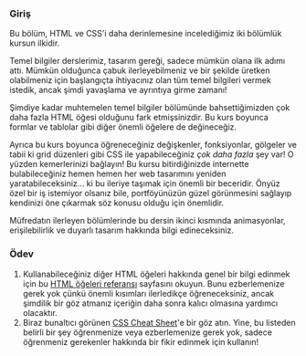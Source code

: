 ### Giriş

Bu bölüm, HTML ve CSS'i daha derinlemesine incelediğimiz iki bölümlük kursun ilkidir.

Temel bilgiler derslerimiz, tasarım gereği, sadece mümkün olana ilk adımı attı. Mümkün olduğunca çabuk ilerleyebilmeniz ve bir şekilde üretken olabilmeniz için başlangıçta ihtiyacınız olan tüm temel bilgileri vermek istedik, ancak şimdi yavaşlama ve ayrıntıya girme zamanı!

Şimdiye kadar muhtemelen temel bilgiler bölümünde bahsettiğimizden çok daha fazla HTML öğesi olduğunu fark etmişsinizdir. Bu kurs boyunca formlar ve tablolar gibi diğer önemli öğelere de değineceğiz.

Ayrıca bu kurs boyunca öğreneceğiniz değişkenler, fonksiyonlar, gölgeler ve tabii ki grid düzenleri gibi CSS ile yapabileceğiniz _çok daha fazla_ şey var! O yüzden kemerlerinizi bağlayın! Bu kursu bitirdiğinizde internette bulabileceğiniz hemen hemen her web tasarımını yeniden yaratabileceksiniz... ki bu ileriye taşımak için önemli bir beceridir. Önyüz özel bir iş istemiyor olsanız bile, portföyünüzün güzel görünmesini sağlayıp kendinizi öne çıkarmak söz konusu olduğu için önemlidir.

Müfredatın ilerleyen bölümlerinde bu dersin ikinci kısmında animasyonlar, erişilebilirlik ve duyarlı tasarım hakkında bilgi edineceksiniz.

### Ödev

<div class="lesson-content__panel" markdown="1">

1. Kullanabileceğiniz diğer HTML öğeleri hakkında genel bir bilgi edinmek için bu [HTML öğeleri referansı](https://developer.mozilla.org/en-US/docs/Web/HTML/Element) sayfasını okuyun. Bunu ezberlemenize gerek yok çünkü önemli kısımları ilerledikçe öğreneceksiniz, ancak şimdilik bir göz atmanız içeriğin daha sonra kalıcı olmasına yardımcı olacaktır.
2. Biraz bunaltıcı görünen [CSS Cheat Sheet](https://htmlcheatsheet.com/css/)'e bir göz atın.  Yine, bu listeden belirli bir şey öğrenmenize veya ezberlemenize gerek yok, sadece öğrenmeniz gerekenler hakkında bir fikir edinmek için kullanın!

</div>
